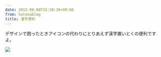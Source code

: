 ```yaml
---
date: 2012-08-08T15:30:30+09:00
from: hatenablog
title: 漢字便利
---
```


<p>デザインで困ったときアイコンの代わりにとりあえず漢字置いとくの便利ですよ。</p><p><img src="http://dl.dropbox.com/u/5978869/image/20120808_152926.png" /></p>

